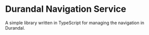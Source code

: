 # Durandal Navigation Service

A simple library written in TypeScript for managing the navigation in Durandal.
